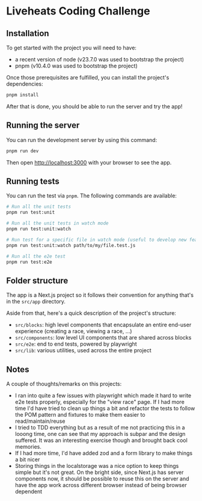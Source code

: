 # Liveheats Coding Challenge

## Installation

To get started with the project you will need to have:

- a recent version of node (v23.7.0 was used to bootstrap the project)
- pnpm (v10.4.0 was used to bootstrap the project)

Once those prerequisites are fulfilled, you can install the project's dependencies:

```bash
pnpm install
```

After that is done, you should be able to run the server and try the app!

## Running the server

You can run the development server by using this command:

```bash
pnpm run dev
```

Then open [http://localhost:3000](http://localhost:3000) with your browser to see the app.

## Running tests

You can run the test via `pnpm`. The following commands are available:

```bash
# Run all the unit tests
pnpm run test:unit

# Run all the unit tests in watch mode
pnpm run test:unit:watch

# Run test for a specific file in watch mode (useful to develop new features)
pnpm run test:unit:watch path/to/my/file.test.js

# Run all the e2e test
pnpm run test:e2e
```

## Folder structure

The app is a Next.js project so it follows their convention for anything that's in the `src/app` directory.

Aside from that, here's a quick description of the project's structure:
- `src/blocks`: high level components that encapsulate an entire end-user experience (creating a race, viewing a race, ...)
- `src/components`: low level UI components that are shared across blocks
- `src/e2e`: end to end tests, powered by playwright
- `src/lib`: various utilities, used across the entire project

## Notes

A couple of thoughts/remarks on this projects:

- I ran into quite a few issues with playwright which made it hard to write e2e tests properly, especially for the "view race" page. If I had more time I'd have tried to clean up things a bit and refactor the tests to follow the POM pattern and fixtures to make them easier to read/maintain/reuse
- I tried to TDD everything but as a result of me not practicing this in a looong time, one can see that my approach is subpar and the design suffered. It was an interesting exercise though and brought back cool memories.
- If I had more time, I'd have added zod and a form library to make things a bit nicer
- Storing things in the localstorage was a nice option to keep things simple but it's not great. On the bright  side, since Next.js has server components now, it should be possible to reuse this on the server and have the app work across different browser instead of being browser dependent
